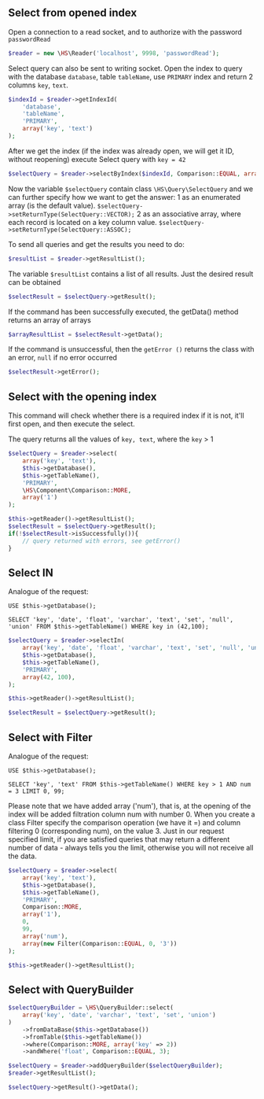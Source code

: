 Select from opened index
------------

Open a connection to a  read socket, and to authorize with the password `passwordRead`
```php
$reader = new \HS\Reader('localhost', 9998, 'passwordRead');
```

Select query can also be sent to writing socket.
Open the index to query with the database `database`, table `tableName`, use `PRIMARY` index and return 2 columns `key`, `text`.

```php
$indexId = $reader->getIndexId(
    'database',
    'tableName',
    'PRIMARY',
    array('key', 'text')
);
```

After we get the index (if the index was already open, we will get it ID, without reopening) execute Select query with `key = 42`

```php
$selectQuery = $reader->selectByIndex($indexId, Comparison::EQUAL, array(42));
```

Now the variable `$selectQuery` contain class `\HS\Query\SelectQuery` and we can further specify how we want to get the answer:
1 as an enumerated array (is the default value). `$selectQuery->setReturnType(SelectQuery::VECTOR);`
2 as an associative array, where each record is located on a key column value. `$selectQuery->setReturnType(SelectQuery::ASSOC);`

To send all queries and get the results you need to do:

```php
$resultList = $reader->getResultList();
```

The variable `$resultList` contains a list of all results.
Just the desired result can be obtained

```php
$selectResult = $selectQuery->getResult();
```

If the command has been successfully executed, the getData() method returns an array of arrays
```php
$arrayResultList = $selectResult->getData();
```

If the command is unsuccessful, then the `getError ()` returns the class with an error, `null` if no error occurred
```php
$selectResult->getError();
```

Select with the opening index
------------
This command will check whether there is a required index if it is not, it'll first open, and then execute the select.

The query returns all the values ​​of `key, text`, where the `key` > 1

```php
$selectQuery = $reader->select(
    array('key', 'text'),
    $this->getDatabase(),
    $this->getTableName(),
    'PRIMARY',
    \HS\Component\Comparison::MORE,
    array('1')
);

$this->getReader()->getResultList();
$selectResult = $selectQuery->getResult();
if(!$selectResult->isSuccessfully()){
    // query returned with errors, see getError()
}

```

Select IN
------------
Analogue of the request:

`USE $this->getDatabase();`

`SELECT 'key', 'date', 'float', 'varchar', 'text', 'set', 'null', 'union' FROM $this->getTableName() WHERE key in (42,100);`

```php
$selectQuery = $reader->selectIn(
    array('key', 'date', 'float', 'varchar', 'text', 'set', 'null', 'union'),
    $this->getDatabase(),
    $this->getTableName(),
    'PRIMARY',
    array(42, 100),
);

$this->getReader()->getResultList();

$selectResult = $selectQuery->getResult();
```

Select with Filter
------------
Analogue of the request:

`USE $this->getDatabase();`

`SELECT 'key', 'text' FROM $this->getTableName() WHERE key > 1 AND num = 3 LIMIT 0, 99;`

Please note that we have added array ('num'), that is, at the opening of the index will be added filtration column num with number 0.
When you create a class Filter specify the comparison operation (we have it =) and column filtering 0 (corresponding num), on the value 3.
Just in our request specified limit, if you are satisfied queries that may return a different number of data - always tells you the limit, otherwise you will not receive all the data.

```php
$selectQuery = $reader->select(
    array('key', 'text'),
    $this->getDatabase(),
    $this->getTableName(),
    'PRIMARY',
    Comparison::MORE,
    array('1'),
    0,
    99,
    array('num'),
    array(new Filter(Comparison::EQUAL, 0, '3'))
);

$this->getReader()->getResultList();
```

Select with QueryBuilder
------------

```php
$selectQueryBuilder = \HS\QueryBuilder::select(
    array('key', 'date', 'varchar', 'text', 'set', 'union')
)
    ->fromDataBase($this->getDatabase())
    ->fromTable($this->getTableName())
    ->where(Comparison::MORE, array('key' => 2))
    ->andWhere('float', Comparison::EQUAL, 3);

$selectQuery = $reader->addQueryBuilder($selectQueryBuilder);
$reader->getResultList();

$selectQuery->getResult()->getData();
```